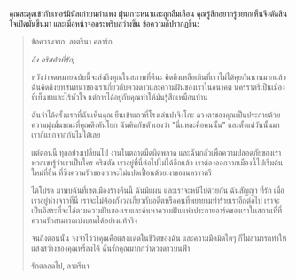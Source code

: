 คุณสะดุดเข้ากับเทอร์มินัลเก่าบนกำแพง ฝุ่นเกาะหนาและถูกลืมเลือน คุณรู้สึกอยากรู้อยากเห็นจึงตัดสินใจเปิดมันขึ้นมา และเมื่อหน้าจอกระพริบสว่างขึ้น ข้อความก็ปรากฏขึ้น:

> ข้อความจาก: ลาตรีนา คลาร์ก
>
> _ถึง คริสตัลที่รัก,_
>
> หวังว่าจดหมายฉบับนี้จะส่งถึงคุณในสภาพที่ดีนะ คิดถึงเหลือเกินที่เราไม่ได้คุยกันนานมากแล้ว ฉันคิดถึงบทสนทนาของเราเกี่ยวกับดวงดาวและความฝันของเราในอนาคต นครราตรีเป็นเมืองที่เย็นชาและไร้หัวใจ แต่การได้อยู่กับคุณทำให้มันรู้สึกเหมือนบ้าน
>
> ฉันจำได้ครั้งแรกที่ฉันเห็นคุณ ยืนเข้าแถวที่โรงเล่นปาจิงโกะ ดวงตาของคุณเป็นประกายด้วยความมุ่งมั่นขณะที่คุณดึงคันโยก ฉันคิดกับตัวเองว่า "นี่แหละคือคนนั้น" และตั้งแต่วันนั้นมา เราก็แยกจากกันไม่ได้เลย
>
> แต่ตอนนี้ ทุกอย่างเปลี่ยนไป งานในตลาดมืดผิดพลาด และฉันกลัวเพื่อความปลอดภัยของเรา พวกเขารู้ว่าเราเป็นใคร คริสตัล เราอยู่ที่นี่ต่อไปไม่ได้อีกแล้ว เราต้องออกจากเมืองนี้ไปเริ่มต้นใหม่ที่อื่น ที่ซึ่งความรักของเราจะไม่แปดเปื้อนด้วยเงาของนครราตรี
>
> ได้โปรด มาพบฉันที่เขตเมืองร้างคืนนี้ ฉันมีแผน และเราจะหนีไปด้วยกัน ฉันสัญญา ที่รัก เมื่อเราอยู่ห่างจากที่นี่ เราจะไม่ต้องกังวลเกี่ยวกับอดีตหรือคนที่พยายามทำร้ายเราอีกต่อไป เราจะเป็นอิสระที่จะไล่ตามความฝันของเราและค้นหาความฝันแห่งประกายอาร์คของเราในสถานที่ที่ความรักสามารถเบ่งบานได้อย่างแท้จริง
>
> จนถึงตอนนั้น จงจำไว้ว่าคุณคือแสงแดดในชีวิตของฉัน และความมืดมิดใดๆ ก็ไม่สามารถทำให้แสงสว่างของคุณหรี่ลงได้ ฉันรักคุณมากกว่าดวงดาวบนฟ้า
>
> รักตลอดไป,
> ลาตรีนา
